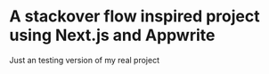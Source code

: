 # A stackover flow inspired project using Next.js and Appwrite

Just an testing version of my real project
